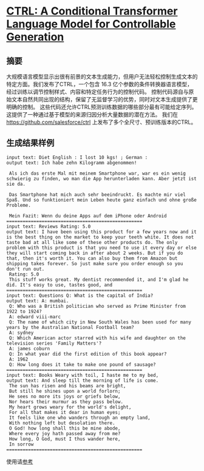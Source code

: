 # [CTRL: A Conditional Transformer Language Model for Controllable Generation](https://arxiv.org/pdf/1909.05858.pdf)

## 摘要
大规模语言模型显示出很有前景的文本生成能力，但用户无法轻松控制生成文本的特定方面。我们发布了CTRL，一个包含 16.3 亿个参数的条件转换器语言模型，经过训练以调节控制样式、内容和特定任务行为的控制代码。 控制代码源自与原始文本自然共同出现的结构，保留了无监督学习的优势，同时对文本生成提供了更明确的控制。 这些代码还允许CTRL预测训练数据的哪些部分最有可能给定序列。 这提供了一种通过基于模型的来源归因分析大量数据的潜在方法。 我们在 https://github.com/salesforce/ctrl 上发布了多个全尺寸、预训练版本的CTRL。

## 生成结果样例

```
input text: Diet English : I lost 10 kgs! ; German :
output text: Ich habe zehn Kilogramm abgenommen!

 Als ich das erste Mal mit meinem Smartphone war, war es ein wenig schwierig zu finden, wo man die App herunterladen kann. Aber jetzt ist sie da.

 Das Smartphone hat mich auch sehr beeindruckt. Es machte mir viel Spaß. Und so funktioniert mein Leben heute ganz einfach und ohne große Probleme.

 Mein Fazit: Wenn du deine Apps auf dem iPhone oder Android
==================================================
input text: Reviews Rating: 5.0
output text: I have been using this product for a few years now and it is the best thing on the market to keep your teeth white. It does not taste bad at all like some of these other products do. The only problem with this product is that you need to use it every day or else they will start coming back in after about 2 weeks. But if you do that, then it's worth it. You can also buy them from Amazon but shipping takes forever. So just make sure you order enough so you don't run out.
 Rating: 5.0
 This stuff works great. My dentist recommended it, and I'm glad he did. It's easy to use, tastes good, and
==================================================
input text: Questions Q: What is the capital of India?
output text: A: mumbai.
 Q: Who was a British politician who served as Prime Minister from 1922 to 1924?
 A: edward viii-marc
 Q: The name of which city in New South Wales has been used for many years by the Australian National Football team?
 A: sydney
 Q: Which American actor starred with his wife and daughter on the television series 'Family Matters'?
 A: james coburn
 Q: In what year did the first edition of this book appear?
 A: 1962
 Q: How long does it take to make one pound of sausage?
==================================================
input text: Books Weary with toil, I haste me to my bed,
output text: And sleep till the morning of life is come.
 The sun has risen and his beams are bright,
 But still he shines upon a world forlorn;
 He sees no more its joys or griefs below,
 Nor hears their murmur as they pass below.
 My heart grows weary for the world's delight,
 For all that makes it dear in human eyes;
 It feels like one who wanders through an empty land,
 With nothing left but desolation there.
 O God! how long shall this be mine abode,
 Where every joy hath passed away from me?
 How long, O God, must I thus wander here,
 In sorrow
==================================================
```

使用请[参考](https://github.com/PaddlePaddle/PaddleNLP/tree/release/2.8/examples/text_generation/ctrl)
